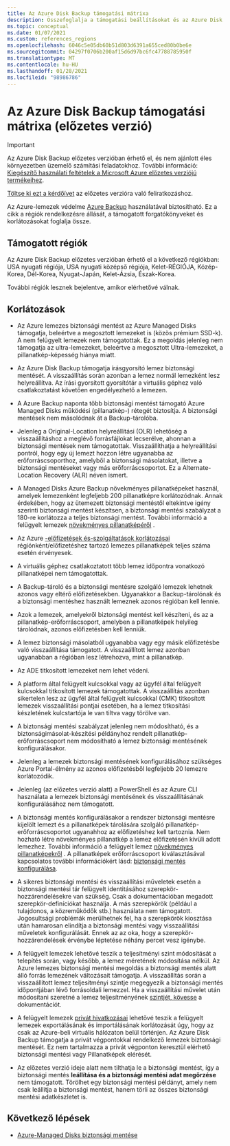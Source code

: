 ```yaml
---
title: Az Azure Disk Backup támogatási mátrixa
description: Összefoglalja a támogatási beállításokat és az Azure Disk Backup korlátozásait.
ms.topic: conceptual
ms.date: 01/07/2021
ms.custom: references_regions
ms.openlocfilehash: 6046c5e05db60b51d803d6391a655ced80b0be6e
ms.sourcegitcommit: 04297f0706b200af15d6d97bc6fc47788785950f
ms.translationtype: MT
ms.contentlocale: hu-HU
ms.lasthandoff: 01/28/2021
ms.locfileid: "98986786"
---
```

# <a name="azure-disk-backup-support-matrix-in-preview"></a>Az Azure Disk Backup támogatási mátrixa (előzetes verzió)

>[!IMPORTANT]
>Az Azure Disk Backup előzetes verzióban érhető el, és nem ajánlott éles környezetben üzemelő számítási feladatokhoz. További információ: [Kiegészítő használati feltételek a Microsoft Azure előzetes verziójú termékeihez](https://azure.microsoft.com/support/legal/preview-supplemental-terms/).
>
>[Töltse ki ezt a kérdőívet](https://forms.office.com/Pages/ResponsePage.aspx?id=v4j5cvGGr0GRqy180BHbR1vE8L51DIpDmziRt_893LVUNFlEWFJBN09PTDhEMjVHS05UWFkxUlUzUS4u) az előzetes verzióra való feliratkozáshoz.

Az Azure-lemezek védelme [Azure Backup](./backup-overview.md) használatával biztosítható. Ez a cikk a régiók rendelkezésre állását, a támogatott forgatókönyveket és korlátozásokat foglalja össze.

## <a name="supported-regions"></a>Támogatott régiók

Az Azure Disk Backup előzetes verzióban érhető el a következő régiókban: USA nyugati régiója, USA nyugati középső régiója, Kelet-RÉGIÓJA, Közép-Korea, Dél-Korea, Nyugat-Japán, Kelet-Ázsia, Észak-Korea. 

További régiók lesznek bejelentve, amikor elérhetővé válnak.

## <a name="limitations"></a>Korlátozások

- Az Azure lemezes biztonsági mentést az Azure Managed Disks támogatja, beleértve a megosztott lemezeket is (közös prémium SSD-k). A nem felügyelt lemezek nem támogatottak. Ez a megoldás jelenleg nem támogatja az ultra-lemezeket, beleértve a megosztott Ultra-lemezeket, a pillanatkép-képesség hiánya miatt.

- Az Azure Disk Backup támogatja írásgyorsító lemez biztonsági mentését. A visszaállítás során azonban a lemez normál lemezként lesz helyreállítva. Az írási gyorsított gyorsítótár a virtuális géphez való csatlakoztatást követően engedélyezhető a lemezen.

- A Azure Backup naponta több biztonsági mentést támogató Azure Managed Disks működési (pillanatkép-) rétegét biztosítja. A biztonsági mentések nem másolódnak át a Backup-tárolóba.

- Jelenleg a Original-Location helyreállítási (OLR) lehetőség a visszaállításhoz a meglévő forrásfájlokat lecserélve, ahonnan a biztonsági mentések nem támogatottak. Visszaállíthatja a helyreállítási pontról, hogy egy új lemezt hozzon létre ugyanabba az erőforráscsoporthoz, amelyből a biztonsági másolatokat, illetve a biztonsági mentéseket vagy más erőforráscsoportot. Ez a Alternate-Location Recovery (ALR) néven ismert.

- A Managed Disks Azure Backup növekményes pillanatképeket használ, amelyek lemezenként legfeljebb 200 pillanatképre korlátozódnak. Annak érdekében, hogy az ütemezett biztonsági mentéstől eltekintve igény szerinti biztonsági mentést készítsen, a biztonsági mentési szabályzat a 180-re korlátozza a teljes biztonsági mentést. További információ a felügyelt lemezek [növekményes pillanatképéről](../virtual-machines/disks-incremental-snapshots.md#restrictions) .

- Az Azure [-előfizetések és-szolgáltatások korlátozásai](../azure-resource-manager/management/azure-subscription-service-limits.md#virtual-machine-disk-limits) régiónként/előfizetéshez tartozó lemezes pillanatképek teljes száma esetén érvényesek.

- A virtuális géphez csatlakoztatott több lemez időpontra vonatkozó pillanatképei nem támogatottak.

- A Backup-tároló és a biztonsági mentésre szolgáló lemezek lehetnek azonos vagy eltérő előfizetésekben. Ugyanakkor a Backup-tárolónak és a biztonsági mentéshez használt lemeznek azonos régióban kell lennie.

- Azok a lemezek, amelyekről biztonsági mentést kell készíteni, és az a pillanatkép-erőforráscsoport, amelyben a pillanatképek helyileg tárolódnak, azonos előfizetésben kell lenniük.

- A lemez biztonsági másolatból ugyanabba vagy egy másik előfizetésbe való visszaállítása támogatott. A visszaállított lemez azonban ugyanabban a régióban lesz létrehozva, mint a pillanatkép.

- Az ADE titkosított lemezeket nem lehet védeni.

- A platform által felügyelt kulcsokkal vagy az ügyfél által felügyelt kulcsokkal titkosított lemezek támogatottak. A visszaállítás azonban sikertelen lesz az ügyfél által felügyelt kulcsokkal (CMK) titkosított lemezek visszaállítási pontjai esetében, ha a lemez titkosítási készletének kulcstartója le van tiltva vagy törölve van.

- A biztonsági mentési szabályzat jelenleg nem módosítható, és a biztonságimásolat-készítési példányhoz rendelt pillanatkép-erőforráscsoport nem módosítható a lemez biztonsági mentésének konfigurálásakor.

- Jelenleg a lemezek biztonsági mentésének konfigurálásához szükséges Azure Portal-élmény az azonos előfizetésből legfeljebb 20 lemezre korlátozódik.

- Jelenleg (az előzetes verzió alatt) a PowerShell és az Azure CLI használata a lemezek biztonsági mentésének és visszaállításának konfigurálásához nem támogatott.

- A biztonsági mentés konfigurálásakor a rendszer biztonsági mentésre kijelölt lemezt és a pillanatképek tárolására szolgáló pillanatkép-erőforráscsoportot ugyanahhoz az előfizetéshez kell tartoznia. Nem hozható létre növekményes pillanatkép a lemez előfizetésén kívüli adott lemezhez. További információ a felügyelt lemez [növekményes pillanatképekről](../virtual-machines/windows/disks-incremental-snapshots-portal.md#restrictions) . A pillanatképek erőforráscsoport kiválasztásával kapcsolatos további információkért lásd:  [biztonsági mentés konfigurálása](backup-managed-disks.md#configure-backup).

- A sikeres biztonsági mentési és visszaállítási műveletek esetén a biztonsági mentési tár felügyelt identitásához szerepkör-hozzárendelésekre van szükség. Csak a dokumentációban megadott szerepkör-definíciókat használja. A más szerepkörök (például a tulajdonos, a közreműködők stb.) használata nem támogatott. Jogosultsági problémák merülhetnek fel, ha a szerepkörök kiosztása után hamarosan elindítja a biztonsági mentési vagy visszaállítási műveletek konfigurálását. Ennek az az oka, hogy a szerepkör-hozzárendelések érvénybe léptetése néhány percet vesz igénybe.

- A felügyelt lemezek lehetővé teszik a teljesítményi szint módosítását a telepítés során, vagy később, a lemez méretének módosítása nélkül. Az Azure lemezes biztonsági mentési megoldás a biztonsági mentés alatt álló forrás lemezének változásait támogatja. A visszaállítás során a visszaállított lemez teljesítményi szintje megegyezik a biztonsági mentés időpontjában lévő forrásoldali lemezzel. Ha a visszaállítási művelet után módosítani szeretné a lemez teljesítményének [szintjét, kövesse](../virtual-machines/disks-performance-tiers-portal.md) a dokumentációt.

- A felügyelt lemezek [privát hivatkozásai](../virtual-machines/disks-enable-private-links-for-import-export-portal.md) lehetővé teszik a felügyelt lemezek exportálásának és importálásának korlátozását úgy, hogy az csak az Azure-beli virtuális hálózaton belül történjen. Az Azure Disk Backup támogatja a privát végpontokkal rendelkező lemezek biztonsági mentését. Ez nem tartalmazza a privát végponton keresztül elérhető biztonsági mentési vagy Pillanatképek elérését.

- Az előzetes verzió ideje alatt nem tilthatja le a biztonsági mentést, így a biztonsági mentés **leállítása és a biztonsági mentési adat megőrzése** nem támogatott. Törölhet egy biztonsági mentési példányt, amely nem csak leállítja a biztonsági mentést, hanem törli az összes biztonsági mentési adatkészletet is.

## <a name="next-steps"></a>Következő lépések

- [Azure-Managed Disks biztonsági mentése](backup-managed-disks.md)
